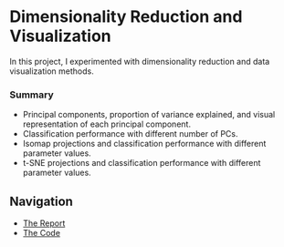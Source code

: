 # Dimensionality Reduction and Visualization
In this project, I experimented with dimensionality reduction 
and data visualization methods.

### Summary
- Principal components, proportion of variance explained, and visual representation of each principal component.
- Classification performance with different number of PCs.
- Isomap projections and classification performance with different parameter values.
- t-SNE projections and classification performance with different parameter values.

## Navigation
- [The Report](dim-red-and-vis-report.pdf)
- [The Code](dim-red-and-vis-code.ipynb)
